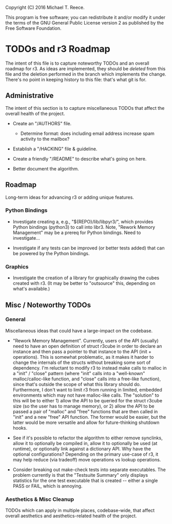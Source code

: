 Copyright (C) 2016 Michael T. Reece.

This program is free software; you can redistribute it and/or modify
it under the terms of the GNU General Public License version 2 as
published by the Free Software Foundation.

# TODOs and r3 Roadmap

The intent of this file is to capture noteworthy TODOs and an overall roadmap
for r3. As ideas are implemented, they should be _deleted_ from this file and
the deletion performed in the branch which implements the change. There's no
point in keeping history to this file: that's what git is for.


## Administrative

The intent of this section is to capture miscellaneous TODOs that affect the
overall health of the project.

* Create an "/AUTHORS" file.
    * Determine format: does including email address increase spam activity to
      the mailbox?

* Establish a "/HACKING" file & guideline.

* Create a friendly "/README" to describe what's going on here.

* Better document the algorithm.


## Roadmap

Long-term ideas for advancing r3 or adding unique features.

### Python Bindings

* Investigate creating a, e.g., "${REPO}/lib/libpyr3/", which provides Python
  bindings (python3) to call into libr3. Note, "Rework Memory Management" may
  be a prereq for Python bindings. Need to investigate...

* Investigate if any tests can be improved (or better tests added) that can be
  powered by the Python bindings.

### Graphics

* Investigate the creation of a library for graphically drawing the cubes
  created with r3. (It may be better to "outsource" this, depending on what's
  available.)


## Misc / Noteworthy TODOs

### General

Miscellaneous ideas that could have a large-impact on the codebase.

* "Rework Memory Management". Currently, users of the API (usually) need to
  have an open definition of struct r3cube in order to declare an instance and
  then pass a pointer to that instance to the API (init + operations). This is
  somewhat problematic, as it makes it harder to change the internals of the
  structs without breaking some sort of dependency. I'm reluctant to modify r3
  to instead make calls to malloc in a "init" / "close" pattern (where "init"
  calls into a "well-known" malloc/calloc-like function, and "close" calls into
  a free-like function), since that's outside the scope of what this library
  should do. Furthermore, I don't want to limit r3 from running in limited,
  embedded environments which may not have malloc-like calls. The "solution" to
  this will be to either 1) allow the API to be queried for the struct r3cube
  size (so the user has to manage memory), or 2) allow the API to be passed a
  pair of "malloc" and "free" functions that are then called in "init" and a
  new "free" API function. The former would be easier, but the latter would be
  more versatile and allow for future-thinking shutdown hooks.

* See if it's possible to refactor the algorithm to either remove synclinks,
  allow it to optionally be compiled in, allow it to optionally be used (at
  runtime), or optionally link against a dictionary API. Why have the optional
  configurations? Depending on the primary use-case of r3, it may help reduce
  (via tradeoff) move operations vs lookup operations.

* Consider breaking out make-check tests into separate executables. The problem
  currently is that the "Testsuite Summary" only displays statistics for the
  one test executable that is created -- either a single PASS or FAIL, which is
  annoying.


### Aesthetics & Misc Cleanup

TODOs which can apply in multiple places, codebase-wide, that affect overall
aesthetics and aesthetics-related health of the project.
